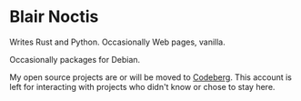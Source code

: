 # Blair Noctis

Writes Rust and Python. Occasionally Web pages, vanilla.

Occasionally packages for Debian.

My open source projects are or will be moved to [Codeberg](https://codeberg.org/ncts). This account is left for interacting with projects who didn't know or chose to stay here.
